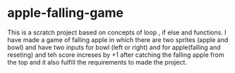 # apple-falling-game
This is a scratch project based on concepts of loop , if else and functions.
I have made a game of falling apple in which there are two sprites (apple and bowl) and have two inputs for bowl (left or right)  and for apple(falling and reseting) and teh score increses by +1 after catching the falling apple from the top and it also fulfill the requirements to made the project.
